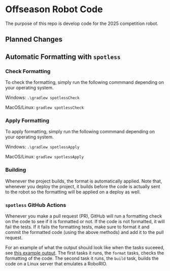 # Offseason Robot Code
The purpose of this repo is develop code for the 2025 competition robot.

## Planned Changes

## Automatic Formatting with `spotless`

### Check Formatting

To check the formatting, simply run the following commmand
depending on your operating system.

Windows: `.\gradlew spotlessCheck`

MacOS/Linux: `gradlew spotlessCheck`

### Apply Formatting

To apply formatting, simply run the following commmand
depending on your operating system.

Windows: `.\gradlew spotlessApply`

MacOS/Linux: `gradlew spotlessApply`

### Building

Whenever the project builds, the format is automatically applied.
Note that, whenever you deploy the project, it builds before the code is actually sent to the robot so the formatting will be applied on a deploy as well.

### `spotless` GitHub Actions

Whenever you make a pull request (PR), GitHub will run a formatting check on the code to see if it is formatted or not.
If the code is not formatted, it will fail the tests. If it fails 
the formatting tests, make sure to format it and commit the 
formatted code (using the above methods) and add it to the pull 
request.

For an example of what the output should look like when the tasks
suceeed, see [this example output](https://github.com/Robohawks-346-Programming/Team346_2024_Offseason/actions/runs/9192787141).
The first tasks it runs, the `format` tasks, checks the formatting
of the code. The second task it runs, the `build` task, builds the code on a Linux server that emulates a RoboRIO.
